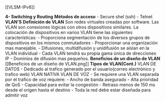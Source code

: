 [[VLSM-IPv6]]

**4- Switching y Routing**
	**Métodos de acceso**
		- Secure shel (ssh)
		-  Telnet
	**VLAN'S**
		**Definición de VLAN**
			Son redes virtuales creadas por software.
			Las VLAN son conexiones lógicas con otros dispositivos similares. La colocación de dispositivos en varios VLAN tiene las siguientes características: 
				- Proporciona segmentación de los diversos grupos de dispositivos en los mismos conmutadores
				- Proporcionar una organización mas manejable.
					- Difusiones, multidifusión y unidifusión se aíslan en la VLAN individual
					- Cada VLAN tendrá su propia gama única de direcciones IP
					- Dominios de difusión mas pequeños.
		**Beneficios de un diseño de VLAN**
			[[Beneficios de un diseño de VLAN.png]]
		**Tipos de VLAN(Cont.)**
			VLAN DE DATOS
				- Dedicado al trafico generado por el usuario(correo electrónico y trafico web)
			VLAN NATIVA
			VLAN  DE VOZ
				- Se requiere una VLAN separada por el trafico de voz requiere:
					- Ancho de banda asegurado
					- Alta prioridad de QoS
					- Capacidad para evitar la congestión
					- Retraso menos de 150 ms desde el origen hasta el destino
				- Toda la red debe estar diseñada para admitir voz